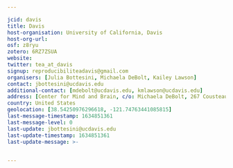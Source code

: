 ```yaml
---

jcid: davis
title: Davis
host-organisation: University of California, Davis
host-org-url: 
osf: z8ryu
zotero: 6RZ7ZSUA
website: 
twitter: tea_at_davis
signup: reproducibiliteadavis@gmail.com
organisers: [Julia Bottesini, Michaela DeBolt, Kailey Lawson]
contact: jbottesini@ucdavis.edu
additional-contact: [mdebolt@ucdavis.edu, kmlawson@ucdavis.edu]
address: [Center for Mind and Brain, c/o: Michaela DeBolt, 267 Cousteau Pl., Davis, CA 95618, United States]
country: United States
geolocation: [38.54250976296618, -121.74763441085815]
last-message-timestamp: 1634851361
last-message-level: 0
last-update: jbottesini@ucdavis.edu
last-update-timestamp: 1634851361
last-update-message: >-
  

---
```



